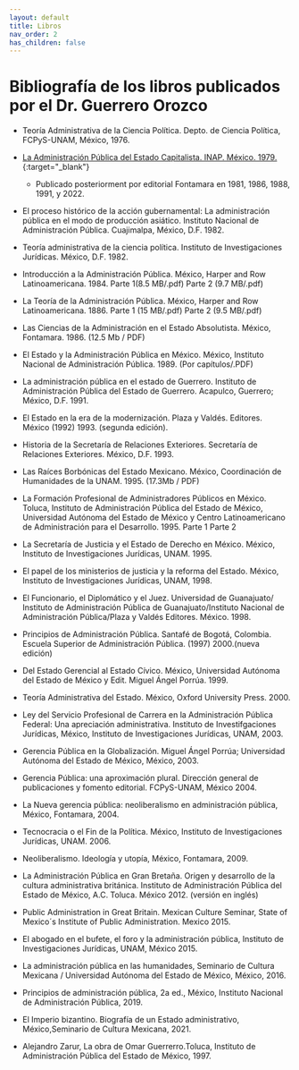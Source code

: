 ```yaml
---
layout: default
title: Libros
nav_order: 2
has_children: false
---
```


# Bibliografía de los libros publicados por el Dr. Guerrero Orozco

- Teoría Administrativa de la Ciencia Política. Depto. de Ciencia Política, FCPyS-UNAM, México, 1976.

- [La Administración Pública del Estado Capitalista. INAP. México. 1979.](/pdfs/libros/Estado_capitalista.pdf){:target="_blank"}
  - Publicado posteriorment por editorial Fontamara en 1981, 1986, 1988, 1991, y 2022.

- El proceso histórico de la acción gubernamental: La administración pública en el modo de producción asiático. Instituto Nacional de Administración Pública. Cuajimalpa, México, D.F. 1982.

- Teoría administrativa de la ciencia política. Instituto de Investigaciones Jurídicas. México, D.F. 1982.

- Introducción a la Administración Pública. México, Harper and Row Latinoamericana. 1984.
Parte 1(8.5 MB/.pdf)
Parte 2 (9.7 MB/.pdf)

- La Teoría de la Administración Pública. México, Harper and Row Latinoamericana. 1886.
Parte 1 (15 MB/.pdf)
Parte 2 (9.5 MB/.pdf)

- Las Ciencias de la Administración en el Estado Absolutista.  México, Fontamara. 1986. (12.5 Mb / PDF)

- El Estado y la Administración Pública en México.  México, Instituto Nacional de Administración Pública. 1989. (Por capítulos/.PDF)

- La administración pública en el estado de Guerrero. Instituto de Administración Pública del Estado de Guerrero. Acapulco, Guerrero; México, D.F. 1991.

- El Estado en la era de la modernización. Plaza y Valdés. Editores. México (1992) 1993. (segunda edición).

- Historia de la Secretaría de Relaciones Exteriores. Secretaría de Relaciones Exteriores. México, D.F. 1993.

- Las Raíces Borbónicas del Estado Mexicano. México, Coordinación de Humanidades de la UNAM. 1995. (17.3Mb / PDF)

- La Formación Profesional de Administradores Públicos en México. Toluca, Instituto de Administración Pública del Estado de México, Universidad Autónoma del Estado de México y Centro Latinoamericano de Administración para el Desarrollo. 1995.
Parte 1
Parte 2

- La Secretaría de Justicia y el Estado de Derecho en México. México, Instituto de Investigaciones Jurídicas, UNAM. 1995.

- El papel de los ministerios de justicia y la reforma del Estado. México, Instituto de Investigaciones Jurídicas, UNAM, 1998.

- El Funcionario, el Diplomático y el Juez. Universidad de Guanajuato/ Instituto de Administración Pública de Guanajuato/Instituto Nacional de Administración Pública/Plaza y Valdés Editores. México. 1998.

- Principios de Administración Pública. Santafé de Bogotá, Colombia. Escuela Superior de Administración Pública. (1997) 2000.(nueva edición)

- Del Estado Gerencial al Estado Cívico. México, Universidad Autónoma del Estado de México y Edit. Miguel Ángel Porrúa. 1999.

- Teoría Administrativa del Estado. México, Oxford University Press. 2000.

- Ley del Servicio Profesional de Carrera en la Administración Pública Federal: Una apreciación administrativa. Instituto de Investifgaciones Jurídicas, México, Instituto de Investigaciones Jurídicas, UNAM, 2003.

- Gerencia Pública en la Globalización. Miguel Ángel Porrúa; Universidad Autónoma del Estado de México, México, 2003.

- Gerencia Pública: una aproximación plural. Dirección general de publicaciones y fomento editorial. FCPyS-UNAM, México 2004.

- La Nueva gerencia pública: neoliberalismo en administración pública, México, Fontamara, 2004.

- Tecnocracia o el Fin de la Política. México, Instituto de Investigaciones Jurídicas, UNAM. 2006.

- Neoliberalismo. Ideología y utopía, México, Fontamara, 2009.

- La Administración Pública en Gran Bretaña. Origen y desarrollo de la cultura administrativa británica. Instituto de Administración Pública del Estado de México, A.C. Toluca. México 2012. (versión en inglés)

- Public Administration in Great Britain. Mexican Culture Seminar, State of Mexico´s Institute of Public Administration. Mexico 2015.

- El abogado en el bufete, el foro y la administración pública, Instituto de Investigaciones Jurídicas, UNAM, México 2015.

- La administración pública en las humanidades, Seminario de Cultura Mexicana / Universidad Autónoma del Estado de México, México, 2016.

- Principios de administración pública, 2a ed., México, Instituto Nacional de Administración Pública, 2019.

- El Imperio bizantino. Biografía de un Estado administrativo, México,Seminario de Cultura Mexicana, 2021.

- Alejandro Zarur, La obra de Omar Guerrerro.Toluca, Instituto de Administración Pública del Estado de México, 1997.
